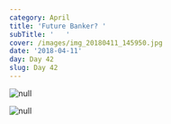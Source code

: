 ```yaml
---
category: April
title: 'Future Banker? '
subTitle: '   '
cover: /images/img_20180411_145950.jpg
date: '2018-04-11'
day: Day 42
slug: Day 42
---
```

![null](/images/img_20180411_145950.jpg)

![null](/images/img_20180411_142402.jpg)

